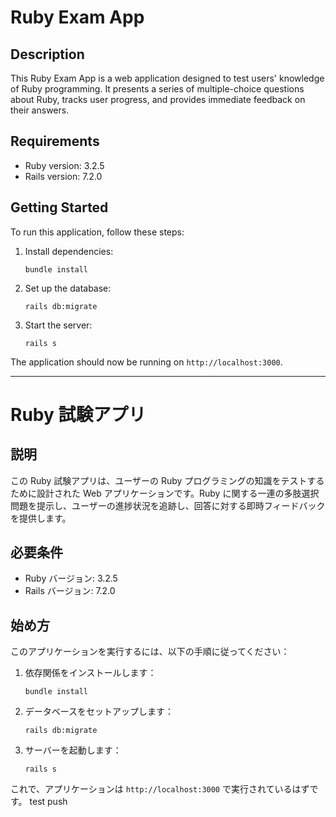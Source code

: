 # Ruby Exam App

## Description

This Ruby Exam App is a web application designed to test users' knowledge of Ruby programming. It presents a series of multiple-choice questions about Ruby, tracks user progress, and provides immediate feedback on their answers.

## Requirements

- Ruby version: 3.2.5
- Rails version: 7.2.0

## Getting Started

To run this application, follow these steps:

1. Install dependencies:
   ```
   bundle install
   ```

2. Set up the database:
   ```
   rails db:migrate
   ```

3. Start the server:
   ```
   rails s
   ```

The application should now be running on `http://localhost:3000`.

---

# Ruby 試験アプリ

## 説明

この Ruby 試験アプリは、ユーザーの Ruby プログラミングの知識をテストするために設計された Web アプリケーションです。Ruby に関する一連の多肢選択問題を提示し、ユーザーの進捗状況を追跡し、回答に対する即時フィードバックを提供します。

## 必要条件

- Ruby バージョン: 3.2.5
- Rails バージョン: 7.2.0

## 始め方

このアプリケーションを実行するには、以下の手順に従ってください：

1. 依存関係をインストールします：
   ```
   bundle install
   ```

2. データベースをセットアップします：
   ```
   rails db:migrate
   ```

3. サーバーを起動します：
   ```
   rails s
   ```

これで、アプリケーションは `http://localhost:3000` で実行されているはずです。
test push